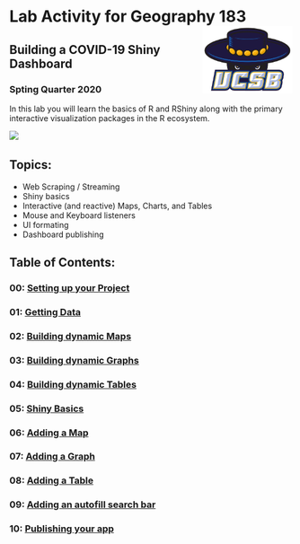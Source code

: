 
# Lab Activity for Geography 183 <img src="data/ucsb_logo.png" width=160 height = 120 align="right" />

## Building a COVID-19 Shiny Dashboard

### Spting Quarter 2020

In this lab you will learn the basics of R and RShiny along with the
primary interactive visualization packages in the R ecosystem.

![](figures/final-app.gif)

## Topics:

  - Web Scraping / Streaming
  - Shiny basics
  - Interactive (and reactive) Maps, Charts, and Tables
  - Mouse and Keyboard listeners
  - UI formating
  - Dashboard publishing

## Table of Contents:

### 00: [Setting up your Project](./docs/00_setting_up_the_project.html)

### 01: [Getting Data](01_getting_data.html)

### 02: [Building dynamic Maps](02_maps.html)

### 03: [Building dynamic Graphs](03_charts.html)

### 04: [Building dynamic Tables](04_tables.html)

### 05: [Shiny Basics](05_shiny_basics.html)

### 06: [Adding a Map](06_shiny_maps.html)

### 07: [Adding a Graph](07_shiny_graphs.html)

### 08: [Adding a Table](08_shiny_tables.html)

### 09: [Adding an autofill search bar](09_autocomplete_window.html)

### 10: [Publishing your app](docs/10_publish.html)
